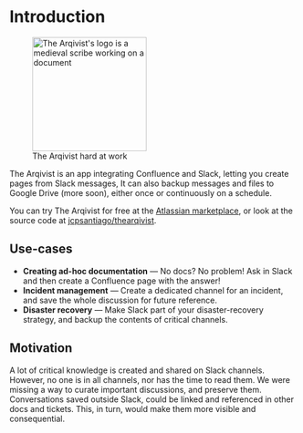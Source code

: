 # Introduction

<figure>
    <img src="https://arqivist.app/img/arqivist.jpg"
         alt="The Arqivist's logo is a medieval scribe working on a document"
	 width=200
    	 height=200>
    <figcaption>The Arqivist hard at work</figcaption>
</figure>

The Arqivist is an app integrating Confluence and Slack,
letting you create pages from Slack messages,
It can also backup messages and files to Google Drive (more soon), either once or continuously on a schedule.

You can try The Arqivist for free at the [Atlassian marketplace](https://marketplace.atlassian.com/apps/1227973), or look at the source code at [jcpsantiago/thearqivist](https://github.com/jcpsantiago/thearqivist).

## Use-cases

* **Creating ad-hoc documentation** — No docs? No problem! Ask in Slack and then create a Confluence page with the answer!
* **Incident management** — Create a dedicated channel for an incident, and save the whole discussion for future reference.
* **Disaster recovery** — Make Slack part of your disaster-recovery strategy, and backup the contents of critical channels.

## Motivation

A lot of critical knowledge is created and shared on Slack channels.
However, no one is in all channels, nor has the time to read them.
We were missing a way to curate important discussions,
and preserve them.
Conversations saved outside Slack,
could be linked and referenced in other docs and tickets.
This, in turn, would make them more visible and consequential.


